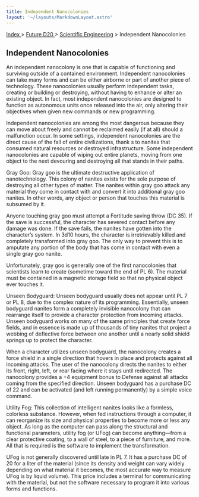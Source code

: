 ```yaml
---
title: Independent Nanocolonies
layout: '~/layouts/MarkdownLayout.astro'
---
```


[ Index ](/) > [ Future D20 ](/future.d20.srd) > [Scientific Engineering](/future.d20.srd/scientific.engineering) > Independent Nanocolonies

## Independent Nanocolonies

An independent nanocolony is one that is capable of functioning and surviving
outside of a contained environment. Independent nanocolonies can take many
forms and can be either airborne or part of another piece of technology. These
nanocolonies usually perform independent tasks, creating or building or
destroying, without having to enhance or alter an existing object. In fact,
most independent nanocolonies are designed to function as autonomous units
once released into the air, only altering their objectives when given new
commands or new programming.

Independent nanocolonies are among the most dangerous because they can move
about freely and cannot be reclaimed easily (if at all) should a malfunction
occur. In some settings, independent nanocolonies are the direct cause of the
fall of entire civilizations, thank s to nanites that consumed natural
resources or destroyed infrastructure. Some independent nanocolonies are
capable of wiping out entire planets, moving from one object to the next
devouring and destroying all that stands in their paths.

Gray Goo: Gray goo is the ultimate destructive application of nanotechnology.
This colony of nanites exists for the sole purpose of destroying all other
types of matter. The nanites within gray goo attack any material they come in
contact with and convert it into additional gray goo nanites. In other words,
any object or person that touches this material is subsumed by it.

Anyone touching gray goo must attempt a Fortitude saving throw (DC 35). If the
save is successful, the character has severed contact before any damage was
done. If the save fails, the nanites have gotten into the character’s system.
In 3d10 hours, the character is irretrievably killed and completely
transformed into gray goo. The only way to prevent this is to amputate any
portion of the body that has come in contact with even a single gray goo
nanite.

Unfortunately, gray goo is generally one of the first nanocolonies that
scientists learn to create (sometime toward the end of PL 6). The material
must be contained in a magnetic storage field so that no physical object ever
touches it.

Unseen Bodyguard: Unseen bodyguard usually does not appear until PL 7 or PL 8,
due to the complex nature of its programming. Essentially, unseen bodyguard
nanites form a completely invisible nanocolony that can rearrange itself to
provide a character protection from incoming attacks. Unseen bodyguard works
on many of the same principles that create force fields, and in essence is
made up of thousands of tiny nanites that project a webbing of deflective
force between one another until a nearly solid shield springs up to protect
the character.

When a character utilizes unseen bodyguard, the nanocolony creates a force
shield in a single direction that hovers in place and protects against all
incoming attacks. The user of the nanocolony directs the nanites to either its
front, right, left, or rear facing where it stays until redirected. The
nanocolony provides a +4 equipment bonus to Defense against all attacks coming
from the specified direction. Unseen bodyguard has a purchase DC of 22 and can
be activated (and left running permanently) by a simple voice command.

Utility Fog: This collection of intelligent nanites looks like a formless,
colorless substance. However, when fed instructions through a computer, it can
reorganize its size and physical properties to become more or less any object.
As long as the computer can pass along the structural and functional
parameters, utility fog (or UFog) can become anything—from a clear protective
coating, to a wall of steel, to a piece of furniture, and more. All that is
required is the software to implement the transformation.

UFog is not generally discovered until late in PL 7. It has a purchase DC of
20 for a liter of the material (since its density and weight can vary widely
depending on what material it becomes, the most accurate way to measure UFog
is by liquid volume). This price includes a terminal for communicating with
the material, but not the software necessary to program it into various forms
and functions.

